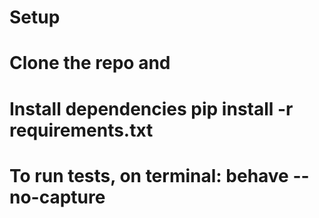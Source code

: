 # Setup
# Clone the repo and 
# Install dependencies pip install -r requirements.txt
# To run tests, on terminal: behave --no-capture  

